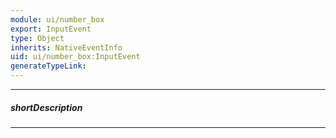 ```yaml
---
module: ui/number_box
export: InputEvent
type: Object
inherits: NativeEventInfo
uid: ui/number_box:InputEvent
generateTypeLink: 
---
```

---
##### shortDescription
<!-- Description goes here -->

---
<!-- Description goes here -->